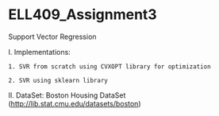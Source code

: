 # ELL409_Assignment3
Support Vector Regression

I. Implementations:
	
	1. SVR from scratch using CVXOPT library for optimization
	
	2. SVR using sklearn library  

II. DataSet:	Boston Housing DataSet (http://lib.stat.cmu.edu/datasets/boston)
